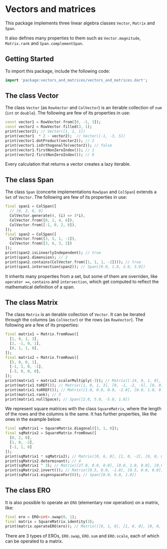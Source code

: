 # Vectors and matrices

This package implements three linear algebra classes `Vector`, `Matrix` and `Span`. 

It also defines many properties to them such as `Vector.magnitude`, `Matrix.rank` and `Span.complementSpan`.

## Getting Started

To import this package, include the following code:

``` dart
import 'package:vectors_and_matrices/vectors_and_matrices.dart';
```

## The class Vector

The class `Vector` (as `RowVector` and `ColVector`) is an iterable collection of `num` (`int` or `double`). The following are few of its properties in use:

``` dart
const vector1 = RowVector.from([0, -1, 3]);
const vector2 = RowVector.filled(3, 1);
print(vector2); // Vector([1, 1, 1])
print(vector1  * 2 - vector2);  // Vector([-1, -3, 5])
print(vector1.dotProduct(vector2)); // 2
print(vector1.isOrthogonalTo(vector2)); // false
print(vector1.firstNonZeroIndex()); // 1
print(vector2.firstNonZeroIndex()); // 0
```

Every calculation that returns a vector creates a lazy iterable.

## The class Span

The class `Span` (concerte implementations `RowSpan` and `ColSpan`) extends a `Set` of `Vector`. The following are few of its properties in use:

``` dart
final span1 = ColSpan([
  // [0, 3, 6, 9]
  ColVector.generate(4, (i) => 3*i),
  ColVector.from([0, 2, 4, 6]),
  ColVector.from([-1, 0, 2, 0]),
]);
final span2 = ColSpan([
  ColVector.from([3, 5, 1, -1]),
  ColVector.from([3, 6, 3, 2])
]);
print(span2.isLinearlyIndependent); // true
print(span1.dimension); // 2
print(span2.contains(ColVector.from([1, 1, 1, -2]))); // true
print(span1.intersection(span2)); // Span([0.0, 1.0, 2.0, 3.0])
```

It inherits many properties from a set, but some of them are overriden, like `operator ==`, `contains` and `intersection`, which get computed to reflect the mathematical definition of a span.

## The class Matrix

The class `Matrix` is an iterable collection of `Vector`. It can be iterated through the columns (as `ColVector`) or the rows (as `RowVector`). The following are a few of its properties:

``` dart
final matrix1 = Matrix.fromRows([
  [1, 0, 1, 3],
  [2, -1, 0, 1],
  [0, 1, 1, 0],
]);
final matrix2 = Matrix.fromRows([
  [5, 0, 0, 1],
  [-1, 1, 0, -1],
  [-3, 0, 0, 0],
]);
print(matrix1 + matrix2.scalarMultiply(-3)); // Matrix([-14, 0, 1, 0], [5, -4, 0, 4], [9, 1, 1, 0])
print(matrix1.toREF()); // Matrix([1, 0, 1, 3], [0, -1, -2, -5], [0, 0, 1, 5])
print(matrix1.toRREF()); // Matrix([1.0, 0.0, 0.0, -2.0], [0.0, 1.0, 0.0, -5.0], [0.0, 0.0, 1.0, 5.0])
print(matrix1.rank); // 3
print(matrix1.nullSpace); // Span([2.0, 5.0, -5.0, 1.0])
```

We represent square matrices with the class `SquareMatrix`, where the length of the rows and the columns is the same. It has further properties, like the ones in the example below:

``` dart
final sqMatrix1 = SquareMatrix.diagonal([3, 1, 0]);
final sqMatrix2 = SquareMatrix.fromRows([
  [0, 2, 0],
  [1, 0, -2],
  [-1, 1, 0]
]);
print(sqMatrix1 * sqMatrix2); // Matrix([0, 6, 0], [1, 0, -2], [0, 0, 0])
print(sqMatrix2.determinant); // 4
print(sqMatrix1 ^ 3); // Matrix([27.0, 0.0, 0.0], [0.0, 1.0, 0.0], [0.0, 0.0, 0.0])
print(sqMatrix2.invert()); // Matrix([0.5, 0.0, -1.0], [0.5, 0.0, 0.0], [0.25, -0.5, -0.5])
print(sqMatrix1.eigenspaceFor(0)); // Span([0.0, 0.0, 1.0])
```

## The class ERO

It is also possible to operate an `ERO` (elementary row operation) on a matrix, like:

``` dart
final ero = ERO<int>.swap(0, 1);
final matrix = SquareMatrix.identity(3);
print(matrix.operateERO(ero)); // Matrix([[0, 1, 0], [1, 0, 0], [0, 0, 1]])
```

There are 3 types of EROs, `ERO.swap`, `ERO.sum` and `ERO.scale`, each of which can be operated to a matrix.